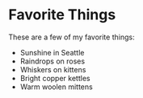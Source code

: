 # Favorite Things

These are a few of my favorite things:

- Sunshine in Seattle
- Raindrops on roses
- Whiskers on kittens
- Bright copper kettles
- Warm woolen mittens
